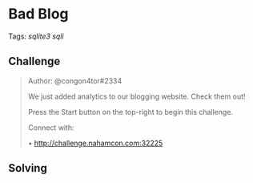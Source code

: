 # Bad Blog

Tags: _sqlite3_ _sqli_

## Challenge

>Author: @congon4tor#2334
>
>We just added analytics to our blogging website. Check them out!
>
>Press the Start button on the top-right to begin this challenge.
>
>Connect with:
>
>• http://challenge.nahamcon.com:32225

## Solving

